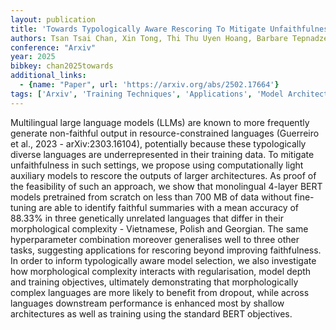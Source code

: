 ```yaml
---
layout: publication
title: 'Towards Typologically Aware Rescoring To Mitigate Unfaithfulness In Lower-resource Languages'
authors: Tsan Tsai Chan, Xin Tong, Thi Thu Uyen Hoang, Barbare Tepnadze, Wojciech Stempniak
conference: "Arxiv"
year: 2025
bibkey: chan2025towards
additional_links:
  - {name: "Paper", url: 'https://arxiv.org/abs/2502.17664'}
tags: ['Arxiv', 'Training Techniques', 'Applications', 'Model Architecture', 'Fine-Tuning', 'BERT', 'Pretraining Methods']
---
```

Multilingual large language models (LLMs) are known to more frequently
generate non-faithful output in resource-constrained languages (Guerreiro et
al., 2023 - arXiv:2303.16104), potentially because these typologically diverse
languages are underrepresented in their training data. To mitigate
unfaithfulness in such settings, we propose using computationally light
auxiliary models to rescore the outputs of larger architectures. As proof of
the feasibility of such an approach, we show that monolingual 4-layer BERT
models pretrained from scratch on less than 700 MB of data without fine-tuning
are able to identify faithful summaries with a mean accuracy of 88.33% in three
genetically unrelated languages that differ in their morphological complexity -
Vietnamese, Polish and Georgian. The same hyperparameter combination moreover
generalises well to three other tasks, suggesting applications for rescoring
beyond improving faithfulness. In order to inform typologically aware model
selection, we also investigate how morphological complexity interacts with
regularisation, model depth and training objectives, ultimately demonstrating
that morphologically complex languages are more likely to benefit from dropout,
while across languages downstream performance is enhanced most by shallow
architectures as well as training using the standard BERT objectives.
